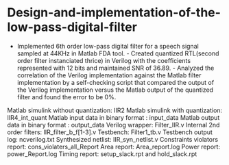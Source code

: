 # Design-and-implementation-of-the-low-pass-digital-filter
- Implemented 6th order low-pass digital filter for a speech signal sampled at 44KHz in Matlab FDA tool.  - Created quantized RTL(second order filter instanciated thrice) in Verilog with the coefficients represented with 12 bits and maintained SNR of 36.89.  - Analyzed the correlation of the Verilog implementation against the Matlab filter implementation by a self-checking script that compared the output of the Verilog implementation versus the Matlab output of the quantized filter and found the error to be 0%. 

Matlab simulink without quantization: IIR2
Matlab simulink with quantization: IIR4_int_quant
Matlab input data in binary format : input_data
Matlab output data in binary format : output_data
Verilog wrapper: Filter_IIR.v
Internal 2nd order filters: IIR_filter_b_f[1-3].v
Testbench: Filter1_tb.v
Testbench output log: ncverilog.txt
Synthesized netlist: IIR_syn_netlist.v
Constraints violators report: cons_violaters_all_Report
Area report: Area_report.log
Power report: power_Report.log
Timing report: setup_slack.rpt and hold_slack.rpt
